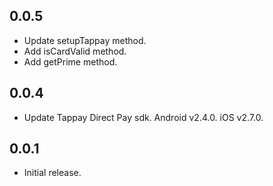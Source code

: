 ## 0.0.5

* Update setupTappay method.
* Add isCardValid method.
* Add getPrime method.


## 0.0.4

* Update Tappay Direct Pay sdk. Android v2.4.0. iOS v2.7.0.


## 0.0.1

* Initial release.
